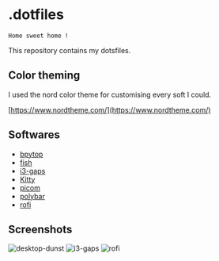 # .dotfiles

```text
Home sweet home !
```

This repository contains my dotsfiles.

## Color theming

I used the nord color theme for customising every soft I could.

[https://www.nordtheme.com/](https://www.nordtheme.com/)

## Softwares

* [bpytop](https://github.com/aristocratos/bpytop)
* [fish](https://fishshell.com/)
* [i3-gaps](https://github.com/Airblader/i3)
* [Kitty](https://sw.kovidgoyal.net/kitty/)
* [picom](https://github.com/yshui/picom)
* [polybar](https://github.com/polybar/polybar)
* [rofi](https://github.com/davatorium/rofi)

## Screenshots

![desktop-dunst](/Couapy/.dotfiles/raw/main/.install/screenshots/desktop-dunst.png)
![i3-gaps](/Couapy/.dotfiles/raw/main/.install/screenshots/i3-gaps.png)
![rofi](/Couapy/.dotfiles/raw/main/.install/screenshots/rofi.png)
